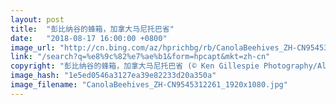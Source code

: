 ```yaml
---
layout: post
title:  "彭比纳谷的蜂箱，加拿大马尼托巴省"
date:   "2018-08-17 16:00:00 +0800"
image_url: "http://cn.bing.com/az/hprichbg/rb/CanolaBeehives_ZH-CN9545312261_1920x1080.jpg"
link: "/search?q=%e8%9c%82%e7%ae%b1&form=hpcapt&mkt=zh-cn"
copyright: "彭比纳谷的蜂箱，加拿大马尼托巴省 (© Ken Gillespie Photography/Alamy)"
image_hash: "1e5ed0546a3127ea39e82233d20a350a"
image_filename: "CanolaBeehives_ZH-CN9545312261_1920x1080.jpg"
---
```

